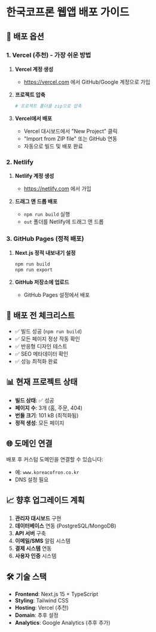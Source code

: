 # 한국코프론 웹앱 배포 가이드

## 🚀 배포 옵션

### 1. Vercel (추천) - 가장 쉬운 방법

1. **Vercel 계정 생성**
   - https://vercel.com 에서 GitHub/Google 계정으로 가입

2. **프로젝트 압축**
   ```bash
   # 프로젝트 폴더를 zip으로 압축
   ```

3. **Vercel에서 배포**
   - Vercel 대시보드에서 "New Project" 클릭
   - "Import from ZIP file" 또는 GitHub 연동
   - 자동으로 빌드 및 배포 완료

### 2. Netlify

1. **Netlify 계정 생성**
   - https://netlify.com 에서 가입

2. **드래그 앤 드롭 배포**
   - `npm run build` 실행
   - `out` 폴더를 Netlify에 드래그 앤 드롭

### 3. GitHub Pages (정적 배포)

1. **Next.js 정적 내보내기 설정**
   ```bash
   npm run build
   npm run export
   ```

2. **GitHub 저장소에 업로드**
   - GitHub Pages 설정에서 배포

## 🔧 배포 전 체크리스트

- ✅ 빌드 성공 (`npm run build`)
- ✅ 모든 페이지 정상 작동 확인
- ✅ 반응형 디자인 테스트
- ✅ SEO 메타데이터 확인
- ✅ 성능 최적화 완료

## 📊 현재 프로젝트 상태

- **빌드 상태**: ✅ 성공
- **페이지 수**: 3개 (홈, 주문, 404)
- **번들 크기**: 101 kB (최적화됨)
- **정적 생성**: 모든 페이지

## 🌐 도메인 연결

배포 후 커스텀 도메인을 연결할 수 있습니다:
- 예: `www.koreacofron.co.kr`
- DNS 설정 필요

## 📈 향후 업그레이드 계획

1. **관리자 대시보드** 구현
2. **데이터베이스** 연동 (PostgreSQL/MongoDB)
3. **API 서버** 구축
4. **이메일/SMS** 알림 시스템
5. **결제 시스템** 연동
6. **사용자 인증** 시스템

## 🛠 기술 스택

- **Frontend**: Next.js 15 + TypeScript
- **Styling**: Tailwind CSS
- **Hosting**: Vercel (추천)
- **Domain**: 추후 설정
- **Analytics**: Google Analytics (추후 추가)
